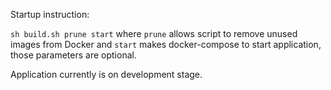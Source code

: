 Startup instruction:

`sh build.sh prune start` where `prune` allows script to remove unused images from Docker and `start` makes docker-compose to start application, those parameters are optional.

Application currently is on development stage.
